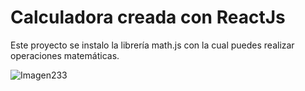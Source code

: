# Calculadora creada con ReactJs

Este proyecto se instalo la librería math.js con la cual puedes realizar operaciones matemáticas. 

![Imagen233](https://user-images.githubusercontent.com/89501132/178887604-b8721172-e1be-4796-af10-123101ee2443.png)


